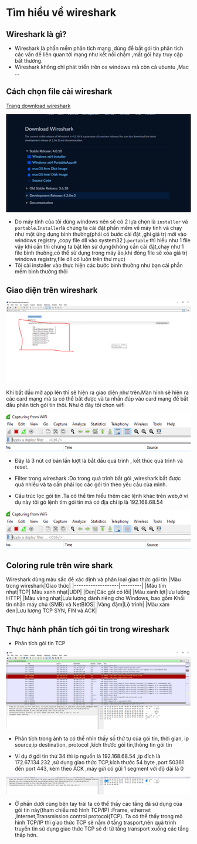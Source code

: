 # Tìm hiểu về wireshark
## Wireshark là gì?
- Wireshark là phần mềm phân tích mạng ,dùng để bắt gói tin phân tích các vấn đề liên quan tới mạng như kết nối chậm ,mất gói hay truy cập bất thường.
- Wireshark không chỉ phát triển trên os windows mà còn cả ubuntu ,Mac ...

## Cách chọn file cài wireshark
[Trang download wireshark](https://www.wireshark.org/download.html)

![Alt](/thuctap/anh/Screenshot_50.png)

- Do máy tính của tôi dùng windows nên sẽ có 2 lựa chọn là `installer` và `portable`.`Installer`là chúng ta cài đặt phần mềm về máy tính và chạy như một ứng dụng bình thường(phải có bước cài đặt ,ghi giá trị mới vào windows registry ,copy file dll vào system32 ).`portable` thì hiểu như 1 file vậy khi cần thì chúng ta bật lên sử dụng(không cần cài đặt,chạy như 1 file bình thường,có thể sử dụng trong máy ảo,khi đóng file sẽ xóa giá trị windows registry,file dll có luôn trên thư mục)
- Tôi cài installer vào thực hiện các bước bình thường như bạn cài phần mềm bình thường thôi

## Giao diện trên wireshark
![Alt](/thuctap/anh/Screenshot_51.png)

Khi bắt đầu mở app lên thì sẽ hiện ra giao diện như trên.Màn hình sẽ hiện ra các card mạng mà ta có thể bắt được và ta nhấn đúp vào card mạng để bắt đầu phân tích gói tin thôi. Như ở đây tôi chọn wifi

![Alt](/thuctap/anh/Screenshot_52.png)

- Đây là 3 nút cơ bản lần lượt là bắt đầu quá trình , kết thúc quá trình và reset. 

- Filter trong wireshark :Do trong quá trình bắt gói ,wireshark bắt được quá nhiều và ta cần phải lọc các gói tin theo yêu cầu của mình.
- Cấu trúc lọc gói tin .Ta có thể tìm hiểu thêm các lệnh khác trên web,ở ví dụ này tôi gò lệnh tìm gói tin mà có địa chỉ ip là 192.168.68.54

![Alt](/thuctap/anh/Screenshot_52.png)

## Coloring rule trên wire shark
Wireshark dùng màu sắc để xác định và phân loại giao thức gói tin
|Màu trong wireshark|Giao thức|
|-------------------|---------|
|Màu tím nhạt|TCP|
Màu xanh nhạt|UDP|
|Đen|Các gói có lỗi|
|Màu xanh lợt|lưu lượng HTTP|
|Màu vàng nhạt|Lưu lượng dành riêng cho Windows, bao gồm Khối tin nhắn máy chủ (SMB) và NetBIOS|
|Vàng đậm|Lộ trình|
|Màu xám đen|Lưu lượng TCP SYN, FIN và ACK|

## Thực hành phân tích gói tin trong wireshark
- Phân tích gói tin TCP

![Alt](/thuctap/anh/Screenshot_54.png)

- Phân tích trong ảnh ta có thể nhìn thấy số thứ tự của gói tin, thời gian, ip source,ip destination, protocol ,kích thước gói tin,thông tin gói tin

- Ví dụ ở gói tin thứ 34 thì ip nguồn là 192.168.68.54 ,ip đích là 172.67.134.232 ,sử dụng giao thức TCP,kích thước 54 byte ,port 50361 đến port 443, kèm theo ACK ,máy gửi có gửi 1 segment với độ dài là 0

![Alt](/thuctap/anh/Screenshot_55.png)

- Ở phần dưới cùng bên tay trái ta có thể thấy các tầng đã sử dụng của gói tin này(tham chiếu mô hình TCP/IP) :Frame, ethernet ,Internet,Transmission control protocol(TCP). Ta có thể thấy trong mô hình TCP/IP thì giao thức TCP sẽ nằm ở tầng trasport,nên quá trình truyền tin sử dụng giao thức TCP sẽ đi từ tầng transport xuống các tầng thấp hơn.
